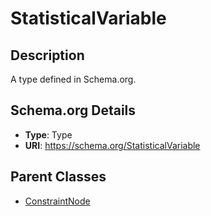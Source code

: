 # StatisticalVariable

## Description
A type defined in Schema.org.

## Schema.org Details
- **Type**: Type
- **URI**: https://schema.org/StatisticalVariable

## Parent Classes
- [ConstraintNode](../ConstraintNode.md)


